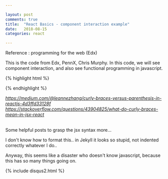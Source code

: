 ```yaml
---

layout: post
comments: true
title:  "React Basics - component interaction example"
date:   2018-08-15
categories: react

---
```


Reference : programming for the web (Edx)

This is the code from Edx, PennX, Chris Murphy. 
In this code, we will see component interaction, 
and also see functional programming in javascript.

{% highlight html %}
<body>
<div id='container'></div>
<script type="text/jsx">
class FilteredList extends React.Component {
  constructor(props) {
    super(props);
	var allItems = {"Anteater", "Bear", "Cat", "Dog", "Elephant" };
	this.state = { initialItems: allItems,
						   currentItems: allItems}
  }
  
  filterList(input) { // callback function
    var updateList = this.state.initialItems;
	
	updatedList = updatedList.filter(function(item) {
	                             return item.search(input.target.value) !== -1;
	                         });
    this.setState( { currentItems: updatedList } );
  
  }
  

  
  render() { // invoked when setState is called
    return (
      <div><input type="text" placeholder="Search" onChange={this.filterList.bind(this) }/>
	            <ListItems items= { this.state.currentItems } />
	  </div>
	);
  }
};

class ListItems extends React.Component {
  render() {
    return(
	  <ul> {  this.props.items.map(function(item) {
	              return <li key={item}> {item}</li> 
					  } ) 
		 }
	  </ul>
	)	
  }
}

ReactDOM.render(
  <div>
    <Counter />
  </div>,
  document.getElementById('container')
);
</script>
</body>
{% endhighlight %}

<i>https://medium.com/@leannezhang/curly-braces-versus-parenthesis-in-reactjs-4d3ffd33128f</i><br>
<i>https://stackoverflow.com/questions/43904825/what-do-curly-braces-mean-in-jsx-react</i><br><br>

Some helpful posts to grasp the jsx syntax more...

I don't know how to format this.. 
in Jekyll it looks so stupid, not indented correctly whatever I do..

Anyway, this seems like a disaster who doesn't know javascript, because this has so many things going on.


{% include disqus2.html %}